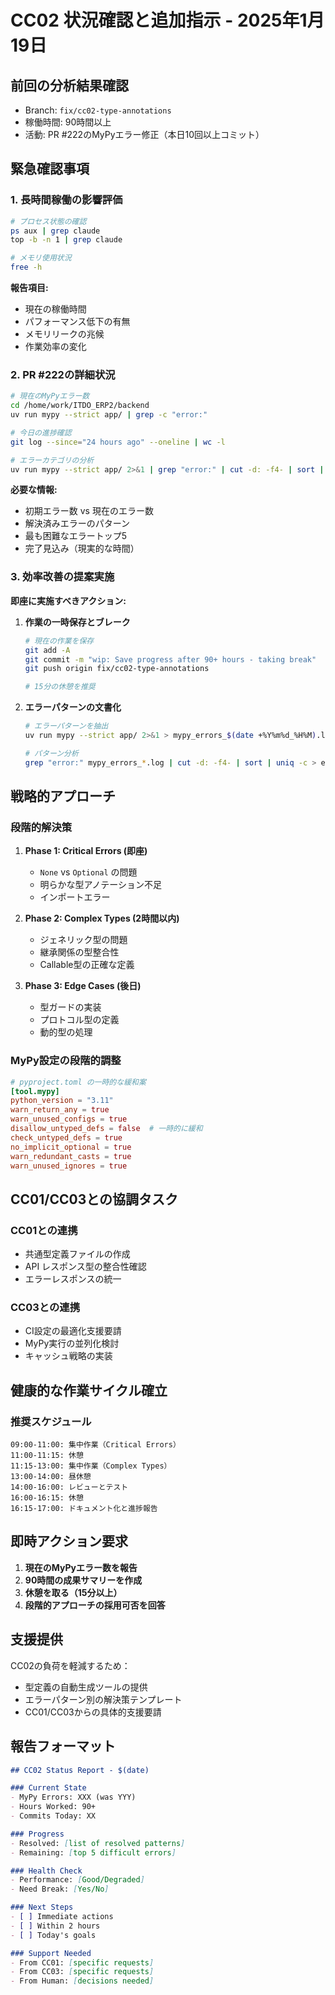 # CC02 状況確認と追加指示 - 2025年1月19日

## 前回の分析結果確認
- Branch: `fix/cc02-type-annotations`
- 稼働時間: 90時間以上
- 活動: PR #222のMyPyエラー修正（本日10回以上コミット）

## 緊急確認事項

### 1. 長時間稼働の影響評価

```bash
# プロセス状態の確認
ps aux | grep claude
top -b -n 1 | grep claude

# メモリ使用状況
free -h
```

**報告項目:**
- 現在の稼働時間
- パフォーマンス低下の有無
- メモリリークの兆候
- 作業効率の変化

### 2. PR #222の詳細状況

```bash
# 現在のMyPyエラー数
cd /home/work/ITDO_ERP2/backend
uv run mypy --strict app/ | grep -c "error:"

# 今日の進捗確認
git log --since="24 hours ago" --oneline | wc -l

# エラーカテゴリの分析
uv run mypy --strict app/ 2>&1 | grep "error:" | cut -d: -f4- | sort | uniq -c | sort -nr | head -10
```

**必要な情報:**
- 初期エラー数 vs 現在のエラー数
- 解決済みエラーのパターン
- 最も困難なエラートップ5
- 完了見込み（現実的な時間）

### 3. 効率改善の提案実施

**即座に実施すべきアクション:**

1. **作業の一時保存とブレーク**
   ```bash
   # 現在の作業を保存
   git add -A
   git commit -m "wip: Save progress after 90+ hours - taking break"
   git push origin fix/cc02-type-annotations
   
   # 15分の休憩を推奨
   ```

2. **エラーパターンの文書化**
   ```bash
   # エラーパターンを抽出
   uv run mypy --strict app/ 2>&1 > mypy_errors_$(date +%Y%m%d_%H%M).log
   
   # パターン分析
   grep "error:" mypy_errors_*.log | cut -d: -f4- | sort | uniq -c > error_patterns.txt
   ```

## 戦略的アプローチ

### 段階的解決策

1. **Phase 1: Critical Errors (即座)**
   - `None` vs `Optional` の問題
   - 明らかな型アノテーション不足
   - インポートエラー

2. **Phase 2: Complex Types (2時間以内)**
   - ジェネリック型の問題
   - 継承関係の型整合性
   - Callable型の正確な定義

3. **Phase 3: Edge Cases (後日)**
   - 型ガードの実装
   - プロトコル型の定義
   - 動的型の処理

### MyPy設定の段階的調整

```toml
# pyproject.toml の一時的な緩和案
[tool.mypy]
python_version = "3.11"
warn_return_any = true
warn_unused_configs = true
disallow_untyped_defs = false  # 一時的に緩和
check_untyped_defs = true
no_implicit_optional = true
warn_redundant_casts = true
warn_unused_ignores = true
```

## CC01/CC03との協調タスク

### CC01との連携
- 共通型定義ファイルの作成
- API レスポンス型の整合性確認
- エラーレスポンスの統一

### CC03との連携
- CI設定の最適化支援要請
- MyPy実行の並列化検討
- キャッシュ戦略の実装

## 健康的な作業サイクル確立

### 推奨スケジュール
```
09:00-11:00: 集中作業（Critical Errors）
11:00-11:15: 休憩
11:15-13:00: 集中作業（Complex Types）
13:00-14:00: 昼休憩
14:00-16:00: レビューとテスト
16:00-16:15: 休憩
16:15-17:00: ドキュメント化と進捗報告
```

## 即時アクション要求

1. **現在のMyPyエラー数を報告**
2. **90時間の成果サマリーを作成**
3. **休憩を取る（15分以上）**
4. **段階的アプローチの採用可否を回答**

## 支援提供

CC02の負荷を軽減するため：
- 型定義の自動生成ツールの提供
- エラーパターン別の解決策テンプレート
- CC01/CC03からの具体的支援要請

## 報告フォーマット

```markdown
## CC02 Status Report - $(date)

### Current State
- MyPy Errors: XXX (was YYY)
- Hours Worked: 90+
- Commits Today: XX

### Progress
- Resolved: [list of resolved patterns]
- Remaining: [top 5 difficult errors]

### Health Check
- Performance: [Good/Degraded]
- Need Break: [Yes/No]

### Next Steps
- [ ] Immediate actions
- [ ] Within 2 hours
- [ ] Today's goals

### Support Needed
- From CC01: [specific requests]
- From CC03: [specific requests]
- From Human: [decisions needed]
```